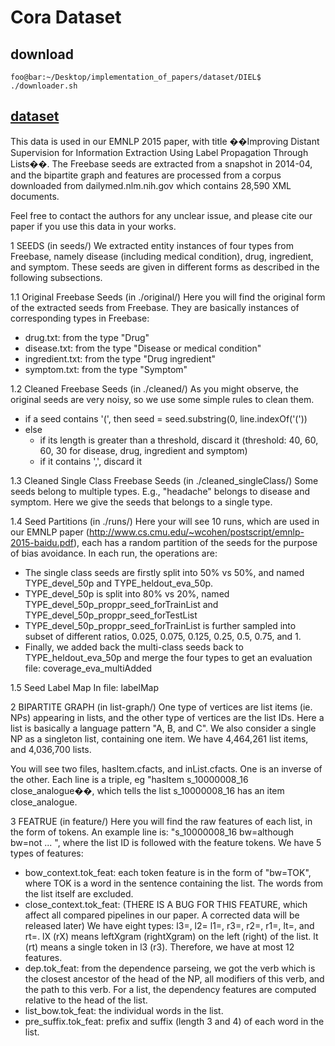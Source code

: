 # Cora Dataset
## download
```console
foo@bar:~/Desktop/implementation_of_papers/dataset/DIEL$ ./downloader.sh
```

## [dataset](http://www.cs.cmu.edu/~lbing/data/emnlp-15-diel/emnlp-15-diel.tar.gz)
This data is used in our EMNLP 2015 paper, with title ��Improving Distant 
Supervision for Information Extraction Using Label Propagation Through 
Lists��. The Freebase seeds are extracted from a snapshot in 2014-04, and
the bipartite graph and features are processed from a corpus downloaded 
from dailymed.nlm.nih.gov which contains 28,590 XML documents.

Feel free to contact the authors for any unclear issue, and please cite our
paper if you use this data in your works.

1 SEEDS (in seeds/)
We extracted entity instances of four types from Freebase, namely disease 
(including medical condition), drug, ingredient, and symptom. These seeds 
are given in different forms as described in the following subsections.

1.1 Original Freebase Seeds (in ./original/)
Here you will find the original form of the extracted seeds from Freebase.
They are basically instances of corresponding types in Freebase:
  - drug.txt: from the type "Drug"
  - disease.txt: from the type "Disease or medical condition"
  - ingredient.txt: from the type "Drug ingredient"
  - symptom.txt: from the type "Symptom"

1.2 Cleaned Freebase Seeds (in ./cleaned/)
As you might observe, the original seeds are very noisy, so we use some 
simple rules to clean them.
  - if a seed contains '(', then seed = seed.substring(0, line.indexOf('('))
  - else 
    - if its length is greater than a threshold, discard it 
    (threshold: 40, 60, 60, 30 for disease, drug, ingredient and symptom)
    - if it contains ',', discard it
  
1.3 Cleaned Single Class Freebase Seeds (in ./cleaned_singleClass/)
Some seeds belong to multiple types. E.g., "headache" belongs to disease
and symptom. Here we give the seeds that belongs to a single type.

1.4 Seed Partitions (in ./runs/)
Here your will see 10 runs, which are used in our EMNLP paper 
(http://www.cs.cmu.edu/~wcohen/postscript/emnlp-2015-baidu.pdf),
each has a random partition of the seeds for the purpose of bias avoidance. 
In each run, the operations are:
  - The single class seeds are firstly split into 50% vs 50%, and named 
    TYPE_devel_50p and TYPE_heldout_eva_50p. 
  - TYPE_devel_50p is split into 80% vs 20%, named 
    TYPE_devel_50p_proppr_seed_forTrainList and 
    TYPE_devel_50p_proppr_seed_forTestList
  - TYPE_devel_50p_proppr_seed_forTrainList is further sampled into subset 
    of different ratios, 0.025, 0.075, 0.125, 0.25, 0.5, 0.75, and 1.
  - Finally, we added back the multi-class seeds back to TYPE_heldout_eva_50p
    and merge the four types to get an evaluation file: coverage_eva_multiAdded

1.5 Seed Label Map
In file: labelMap

2 BIPARTITE GRAPH (in list-graph/)
One type of vertices are list items (ie. NPs) appearing in lists, and the other
type of vertices are the list IDs. Here a list is basically a language pattern
"A, B, and C". We also consider a single NP as a singleton list, containing 
one item. We have 4,464,261 list items, and 4,036,700 lists. 

You will see two files, hasItem.cfacts, and inList.cfacts. One is an inverse 
of the other. Each line is a triple, eg "hasItem s_10000008_16 close_analogue��,
which tells the list s_10000008_16 has an item close_analogue.

3 FEATRUE (in feature/)
Here you will find the raw features of each list, in the form of tokens. 
An example line is: "s_10000008_16   bw=although bw=not ... ", where the list 
ID is followed with the feature tokens.
We have 5 types of features: 
  - bow_context.tok_feat: each token feature is in the form of "bw=TOK", where 
    TOK is a word in the sentence containing the list. The words from the list
    itself are excluded.
  - close_context.tok_feat: (THERE IS A BUG FOR THIS FEATURE, which affect all
    compared pipelines in our paper. A corrected data will be released later)
    We have eight types: l3=, l2= l1=, r3=, r2=, r1=, lt=, and rt=. lX (rX) 
    means leftXgram (rightXgram) on the left (right) of  the list. lt (rt) 
    means a single token in l3 (r3). Therefore, we have at most 12 features.
  - dep.tok_feat: from the dependence parseing, we got the verb which is the 
    closest ancestor of the head of the NP, all modifiers of this verb, and the
    path to this verb. For a list, the dependency features are computed 
    relative to the head of the list.
  - list_bow.tok_feat: the individual words in the list.
  - pre_suffix.tok_feat: prefix and suffix (length 3 and 4) of each word in 
    the list.

